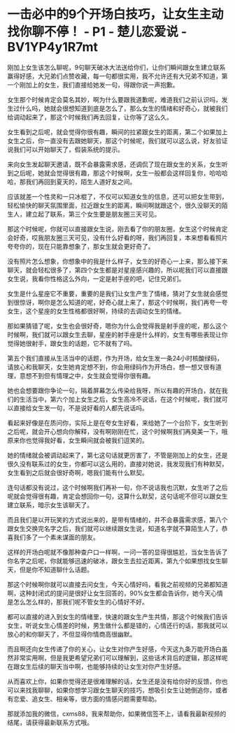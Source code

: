 # 一击必中的9个开场白技巧，让女生主动找你聊不停！ - P1 - 楚儿恋爱说 - BV1YP4y1R7mt

刚加上女生该怎么聊呢，9句聊天破冰大法送给你们，让你们瞬间跟女生建立联系赢得好感，大兄弟们点赞收藏，每一句都很实用，我不允许还有大兄弟不知道，第一个刚加上的女生，我们直接给她发一句，得跟你说一声抱歉。

女生那个时候肯定会莫名其妙，啊为什么要跟我道歉呢，难道我们之前认识吗，发生过什么吗，她就会很想知道到底是怎么了，那么女生的情绪和好奇心，就被我们给调动起来了，那这个时候我们再去回复，让你等了这么久。

女生看到之后呢，就会觉得你很有趣，瞬间的拉紧跟女生的距离，第二个如果加上女生之后，你一直没有去跟她聊天，那这个时候呢，我们就可以这么说，好友验证说我们可以开始聊天了，假装系统的提示。

来向女生发起聊天邀请，既不会暴露需求感，还调侃了现在跟女生的关系，女生听到之后呢，她就会觉得很有趣，那这个时候啊，女生一般都会这样回复你，哈哈哈哈，那我们再回到夏天的，陌生人道好友之间。

应该就差一个性灵和一只冰棍了，不仅可以知道女生的信息，还可以把女生带到，轻松愉快的聊天氛围里面，拉近跟女生的距离，瞬间啊就跟这个，很久没聊天的陌生人，建立起了联系，第三个女生要是朋友圈三天可见。

那这个时候呢，你就可以直接跟女生说，刚去看了你的朋友圈，女生这个时候肯定会好奇，哎我朋友圈三天可见，没有什么好看的呀，我们再回复，本来想看看照片夸夸你的，现在只能靠想象了，那女生就会更好奇了。

没有照片怎么想象，你想象中的我是什么样子，女生的好奇心一上来，那么接下来聊天，就会轻松很多了，第四个女生都是对星座感兴趣的，所以呢我们可以直接跟女生说，我看你性格这么外向，一定是射手座的吧，记住兄弟们。

女生是什么星座它不重要，重要的是我们让女生产生了情绪，猜对了女生就会感觉到很惊讶，啊你是怎么知道的呢，好奇心就上来了，那这个时候啊，我们再夸一夸女生，这个星座的女生性格都很好啊，持续的去调动女生的情绪。

那如果猜错了呢，女生也会很好奇，嗯你为什么会觉得我是射手座的呢，那么这个时候啊，我们就可以跟女生去聊，星座的射手座是什么样的，女生有哪些表现让你觉得她很射手，跟女生的话题，它不就有了吗。

第五个我们直接从生活当中的话题，作为开场，给女生发一条24小时核酸绿码，请放心和我聊天，女生她肯定想不到，你会用绿码作为开场白，想一想又很有道理，意想不到但有情理之中，女生就会觉得你很有趣。

她也会想要跟你争论一句，隔着屏幕怎么传染给我呀，所以有趣的开场白，就在我们的生活当中，第六个加上女生之后，女生高冷不说话，在这个时候呢，我们就可以直接给女生发一句，不是说好看的人都先说话吗。

看起来好像是在质问你，实际上是在夸女生好看，来给她了一个台阶下，女生听到之后呢，就会开心想向你解释，没有啊刚刚在忙，这个时候啊我们再臭美一下，哦原来你也觉得我好看，女生瞬间就会被我们逗笑的。

她的情绪就会被调动起来了，第七这句话就更厉害了，不管是刚加上的女生，还是很久没有联系过的女生，你都可以这么用的，直接对她说，我发现我们有种默契，女生看到之后就会很好奇啊，嗯我们能有什么默契。

连句话都没有说过，这个时候啊我们再补一句，你不说话我也沉默，女生听了之后呢就会觉得很有趣，肯定会想回你一句，这算什么默契，这句话呢不但可以跟女生建立联系，暗示女生该聊天了。

而且我们是以开玩笑的方式说出来的，是带有情绪的，并不会暴露需求感，第八个跟女生交换完名字之后，我们就可以继续跟女生说，知道名字就不算陌生人了，恭喜我们多了一个素未谋面的朋友。

这样的开场白呢就不像那种查户口一样啊，一问一答的显得很尴尬，当女生告诉了你名字之后呢，你就能够迅速的破冰，跟女生去拉近距离，第九个如果想找女生聊天，但是你不知道聊什么话题。

那这个时候啊你就可以直接去问女生，今天心情好吗，看我之前视频的兄弟都知道啊，这种封闭式的提问是很好让女生回答的，90%女生都会告诉你，她今天心情是怎么怎么样的，那我们呢不管女生的心情好不好。

都可以直接的进入到女生的情绪里，快速的跟女生产生共情，那这个时候我们告诉女生，听说女生心情差的时候，男生做什么都是错的，心情还行的话，那我就可以放心的和你聊天了，不但显得你情商高很幽默。

而且啊还向女生传递了你的关心，让女生对你产生好感，今天这九条万能开场白虽然非常实用啊，但是我更希望兄弟们可以理解到，这些话术背后的逻辑，那这样呢在跟女生后续的聊天当中啊，也能够持续的让女生对你产生好感。

从而喜欢上你，如果你觉得还是很难理解的话，女生还是没有给你好的反馈，你也可以来找我聊聊，如果你想学习跟女生聊天的技巧，想吸引女生让她倒追你，或者有恋爱、追女生、相亲等，很方面的情感问题需要帮助。

那就添加我的微信，cxms88，我来帮助你，如果微信签不上，请看我最新视频的结尾，请获得最新联系方式哦。